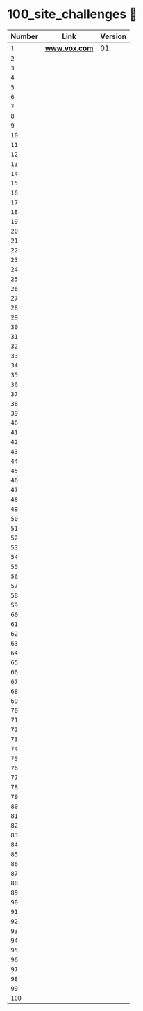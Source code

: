 # __100_site_challenges__ 🎉

| Number | Link | Version |
| ------ | ------ | ------ |
| `1` | [ __www.vox.com__ ](https://www.vox.com/2014/6/16/18076282/the-internet) | 01 |
| `2` | |
| `3` | |
| `4` | |
| `5` | |
| `6` | |
| `7` | |
| `8` | |
| `9` | |
| `10` | |
| `11` | |
| `12` | |
| `13` | |
| `14` | |
| `15` | |
| `16` | |
| `17` | |
| `18` | |
| `19` | |
| `20` | |
| `21` | |
| `22` | |
| `23` | |
| `24` | |
| `25` | |
| `26` | |
| `27` | |
| `28` | |
| `29` | |
| `30` | |
| `31` | |
| `32` | |
| `33` | |
| `34` | |
| `35` | |
| `36` | |
| `37` | |
| `38` | |
| `39` | |
| `40` | |
| `41` | |
| `42` | |
| `43` | |
| `44` | |
| `45` | |
| `46` | |
| `47` | |
| `48` | |
| `49` | |
| `50` | |
| `51` | |
| `52` | |
| `53` | |
| `54` | |
| `55` | |
| `56` | |
| `57` | |
| `58` | |
| `59` | |
| `60` | |
| `61` | |
| `62` | |
| `63` | |
| `64` | |
| `65` | |
| `66` | |
| `67` | |
| `68` | |
| `69` | |
| `70` | |
| `71` | |
| `72` | |
| `73` | |
| `74` | |
| `75` | |
| `76` | |
| `77` | |
| `78` | |
| `79` | |
| `80` | |
| `81` | |
| `82` | |
| `83` | |
| `84` | |
| `85` | |
| `86` | |
| `87` | |
| `88` | |
| `89` | |
| `90` | |
| `91` | |
| `92` | |
| `93` | |
| `94` | |
| `95` | |
| `96` | |
| `97` | |
| `98` | |
| `99` | |
| `100` | |
